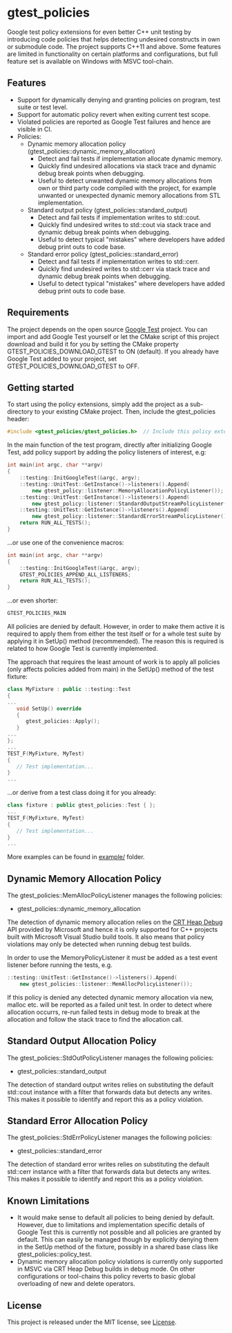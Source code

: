 # gtest_policies
Google test policy extensions for even better C++ unit testing by introducing code policies that helps detecting undesired constructs in own or submodule code. The project supports C++11 and above. Some features are limited in functionality on certain platforms and configurations, but full feature set is available on Windows with MSVC tool-chain.

## Features
- Support for dynamically denying and granting policies on program, test suite or test level.
- Support for automatic policy revert when exiting current test scope.
- Violated policies are reported as Google Test failures and hence are visible in CI.
- Policies:
	- Dynamic memory allocation policy (gtest_policies::dynamic_memory_allocation)
		- Detect and fail tests if implementation allocate dynamic memory.
		- Quickly find undesired allocations via stack trace and dynamic debug break points when debugging.
		- Useful to detect unwanted dynamic memory allocations from own or third party code compiled with the project, for example unwanted or unexpected dynamic memory allocations from STL implementation.
	- Standard output policy (gtest_policies::standard_output)
		- Detect and fail tests if implementation writes to std::cout.
		- Quickly find undesired writes to std::cout via stack trace and dynamic debug break points when debugging.
		- Useful to detect typical "mistakes" where developers have added debug print outs to code base.
	- Standard error policy (gtest_policies::standard_error)
		- Detect and fail tests if implementation writes to std::cerr.
		- Quickly find undesired writes to std::cerr via stack trace and dynamic debug break points when debugging.
		- Useful to detect typical "mistakes" where developers have added debug print outs to code base.		

## Requirements
The project depends on the open source [Google Test](https://github.com/google/googletest) project. You can import and add Google Test yourself or let the CMake script of this project download and build it for you by setting the CMake property GTEST_POLICIES_DOWNLOAD_GTEST to ON (default). If you already have Google Test added to your project, set GTEST_POLICIES_DOWNLOAD_GTEST to OFF.

## Getting started
To start using the policy extensions, simply add the project as a sub-directory to your existing CMake project. Then, include the gtest_policies header:

```cpp
#include <gtest_policies/gtest_policies.h>  // Include this policy extension
```

In the main function of the test program, directly after initializing Google Test, add policy support by adding the policy listeners of interest, e.g:

```cpp
int main(int argc, char **argv)
{
	::testing::InitGoogleTest(&argc, argv);
	::testing::UnitTest::GetInstance()->listeners().Append(
		new gtest_policy::listener::MemoryAllocationPolicyListener());
	::testing::UnitTest::GetInstance()->listeners().Append(
		new gtest_policy::listener::StandardOutputStreamPolicyListener());
	::testing::UnitTest::GetInstance()->listeners().Append(
		new gtest_policy::listener::StandardErrorStreamPolicyListener());		
	return RUN_ALL_TESTS();
}
```
...or use one of the convenience macros:

```cpp
int main(int argc, char **argv)
{
	::testing::InitGoogleTest(&argc, argv);
	GTEST_POLICIES_APPEND_ALL_LISTENERS;
	return RUN_ALL_TESTS();
}
```

...or even shorter:

```cpp
GTEST_POLICIES_MAIN
```

All policies are denied by default. However, in order to make them active it is required to apply them from either the test itself or for a whole test suite by applying it in SetUp() method (recommended). The reason this is required is related to how Google Test is currently implemented. 

The approach that requires the least amount of work is to apply all policies (only affects policies added from main) in the SetUp() method of the test fixture:

```cpp
class MyFixture : public ::testing::Test 
{ 
...
   void SetUp() override
   {
      gtest_policies::Apply();
   }
...
};
...
TEST_F(MyFixture, MyTest)
{
   // Test implementation...
}
...
```

...or derive from a test class doing it for you already:

```cpp
class fixture : public gtest_policies::Test { };
...
TEST_F(MyFixture, MyTest)
{
   // Test implementation...
}
...
```

More examples can be found in [example/](example) folder.

## Dynamic Memory Allocation Policy

The gtest_policies::MemAllocPolicyListener manages the following policies:
- gtest_policies::dynamic_memory_allocation

The detection of dynamic memory allocation relies on the [CRT Heap Debug](https://docs.microsoft.com/en-us/visualstudio/debugger/crt-debug-heap-details?view=vs-2019) API provided by Microsoft and hence it is only supported for C++ projects built with Microsoft Visual Studio build tools. It also means that policy violations may only be detected when running debug test builds.

In order to use the MemoryPolicyListener it must be added as a test event listener before running the tests, e.g.

```cpp
::testing::UnitTest::GetInstance()->listeners().Append(
	new gtest_policies::listener::MemAllocPolicyListener());
```

If this policy is denied any detected dynamic memory allocation via new, malloc etc. will be reported as a failed unit test. In order to detect where allocation occurrs, re-run failed tests in debug mode to break at the allocation and follow the stack trace to find the allocation call.

## Standard Output Allocation Policy

The gtest_policies::StdOutPolicyListener manages the following policies:
- gtest_policies::standard_output

The detection of standard output writes relies on substituting the default std::cout instance with a filter that forwards data but detects any writes. This makes it possible to identify and report this as a policy violation.

## Standard Error Allocation Policy

The gtest_policies::StdErrPolicyListener manages the following policies:
- gtest_policies::standard_error

The detection of standard error writes relies on substituting the default std::cerr instance with a filter that forwards data but detects any writes. This makes it possible to identify and report this as a policy violation.

## Known Limitations
- It would make sense to default all policies to being denied by default. However, due to limitations and implementation specific details of Google Test this is currently not possible and all policies are granted by default. This can easily be managed though by explicitly denying them in the SetUp method of the fixture, possibly in a shared base class like gtest_policies::policy_test.
- Dynamic memory allocation policy violations is currently only supported in MSVC via CRT Heap Debug builds in debug mode. On other configurations or tool-chains this policy reverts to basic global overloading of new and delete operators.

## License

This project is released under the MIT license, see [License](https://github.com/ekcoh/gtest-policies/blob/master/LICENSE).
